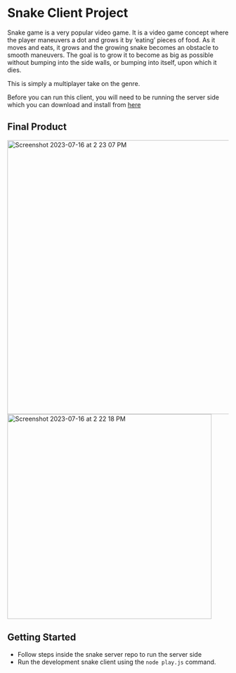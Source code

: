 # Snake Client Project

Snake game is a very popular video game. It is a video game concept where the player maneuvers a dot and grows it by ‘eating’ pieces of food. As it moves and eats, it grows and the growing snake becomes an obstacle to smooth maneuvers. The goal is to grow it to become as big as possible without bumping into the side walls, or bumping into itself, upon which it dies.

This is simply a multiplayer take on the genre.

Before you can run this client, you will need to be running the server side which you can download and install from [here](https://github.com/lighthouse-labs/snek-multiplayer)

## Final Product

<img width="622" alt="Screenshot 2023-07-16 at 2 23 07 PM" src="https://github.com/merinnaa/snake-client/assets/107540971/5abc6321-e258-420f-a431-ba0561c4d904">
<img width="465" alt="Screenshot 2023-07-16 at 2 22 18 PM" src="https://github.com/merinnaa/snake-client/assets/107540971/3e082138-def7-47a1-a8df-2b91d599edad">


## Getting Started

- Follow steps inside the snake server repo to run the server side
- Run the development snake client using the `node play.js` command.
